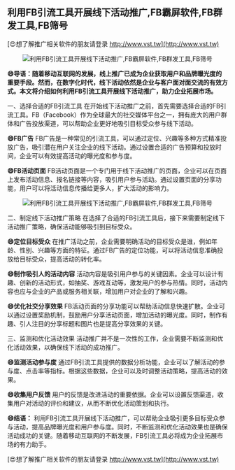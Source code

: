 ## **利用FB引流工具开展线下活动推广,FB霸屏软件,FB群发工具,FB筛号**

[😍想了解推广相关软件的朋友请登录 http://www.vst.tw](http://www.vst.tw)

 <center><img src="https://vst.tw/MP4/tuiguang/png/8.png" alt="利用FB引流工具开展线下活动推广,FB霸屏软件,FB群发工具,FB筛号"></center>

**😄导语：随着移动互联网的发展，线上推广已成为企业获取用户和品牌曝光度的重要手段。然而，在数字化时代，线下活动依然是企业与客户面对面交流的有效方式。本文将介绍如何利用FB引流工具开展线下活动推广，助力企业拓展市场。**

一、选择合适的FB引流工具
在开始线下活动推广之前，首先需要选择合适的FB引流工具。FB（Facebook）作为全球最大的社交媒体平台之一，拥有庞大的用户群体和广告投放渠道，可以帮助企业更好地吸引目标受众参与线下活动。

**😄FB广告**
FB广告是一种常见的引流工具，可以通过定位、兴趣等多种方式精准投放广告，吸引潜在用户关注企业的线下活动。通过设置合适的广告预算和投放时间，企业可以有效提高活动的曝光度和参与度。

**😄FB活动页面**
FB活动页面是一个专门用于线下活动推广的页面，企业可以在页面上发布活动信息、报名链接等内容，吸引用户参与活动。通过设置页面的分享功能，用户可以将活动信息传播给更多人，扩大活动的影响力。

 <center><img src="https://vst.tw/MP4/tuiguang/png/0.png" alt="利用FB引流工具开展线下活动推广,FB霸屏软件,FB群发工具,FB筛号"></center>

二、制定线下活动推广策略
在选择了合适的FB引流工具后，接下来需要制定线下活动推广策略，确保活动能够吸引到目标受众。

**😄定位目标受众**
在推广活动之前，企业需要明确活动的目标受众是谁，例如年龄、性别、兴趣等方面的特征。通过FB广告的定位功能，可以将活动信息准确投放给目标受众，提高活动的转化率。

**😄制作吸引人的活动内容**
活动内容是吸引用户参与的关键因素。企业可以设计有趣、创新的活动形式，如抽奖、游戏互动等，激发用户的参与热情。同时，活动内容也应与企业的产品或服务相关联，增加用户对企业的了解和兴趣。

**😄优化社交分享效果**
FB活动页面的分享功能可以帮助活动信息快速扩散。企业可以通过设置奖励机制，鼓励用户分享活动页面，增加活动的曝光度。同时，制作有趣、引人注目的分享标题和图片也是提高分享效果的关键。

三、监测和优化活动效果
活动推广并不是一次性的工作，企业需要不断监测和优化活动效果，以确保线下活动的成功推广。

**😄监测活动参与度**
通过FB引流工具提供的数据分析功能，企业可以了解活动的参与度、点击率等指标。根据这些数据，企业可以及时调整活动策略，提高活动的效果。

**😄收集用户反馈**
用户的反馈是改进活动的重要依据。企业可以设置反馈渠道，收集用户对活动的评价和建议，从而不断优化活动策划和执行。

**😄结语：**
利用FB引流工具开展线下活动推广，可以帮助企业吸引更多目标受众参与活动，提高品牌曝光度和用户参与度。同时，不断监测和优化活动效果也是确保活动成功的关键。随着移动互联网的不断发展，FB引流工具必将成为企业拓展市场的有力助手。

[😍想了解推广相关软件的朋友请登录 http://www.vst.tw](http://www.vst.tw)




